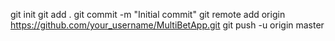 git init
git add .
git commit -m "Initial commit"
git remote add origin https://github.com/your_username/MultiBetApp.git
git push -u origin master
